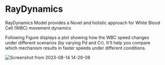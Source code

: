 # RayDynamics
RayDynamics Model provides a Novel and holistic approach for White Blood Cell (WBC) movement dynamics

Following Figure displays a plot showing how the WBC speed changes under different scenarios (by varying Pd and Cr). It'll help you compare which mechanism results in faster speeds under different conditions.

![Screenshot from 2023-08-14 14-29-08](https://github.com/ParthaPRay/RayDynamics/assets/1689639/5544a3c3-cdf3-4a8b-bc33-b9c03c39c4c3)
